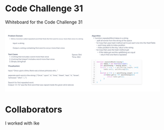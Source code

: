 # Code Challenge 31

Whiteboard for the Code Challenge 31

![Code Challenge 31- Whiteboard](../Images/Code-Challenge-31.PNG)

# Collaborators

I worked with Ike


